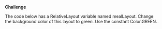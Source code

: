 <b>Challenge</b>
<p>The code below has a RelativeLayout variable named mealLayout. Change the background color of this layout to green. Use the constant Color.GREEN.</p>
